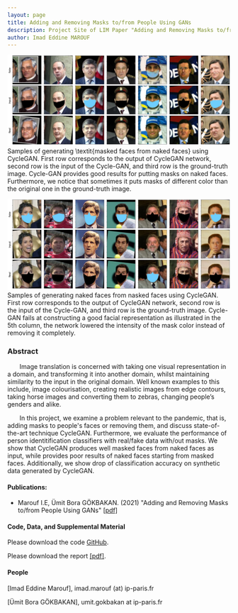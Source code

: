 ```yaml
---
layout: page
title: Adding and Removing Masks to/from People Using GANs
description: Project Site of LIM Paper "Adding and Removing Masks to/from People Using GANs"
author: Imad Eddine MAROUF
---
```

![](./image/Mask2Unmask_pics.png)
Samples of generating \textit{masked faces from naked faces} using CycleGAN. First row corresponds to the output of CycleGAN network, second row is the input 
of the Cycle-GAN, and third row is the ground-truth image.  Cycle-GAN provides good results for putting masks on naked faces. Furthermore, we notice that sometimes 
it puts masks of different color than the original one in the ground-truth image.

![](./image/Unmask2Mask_pics.png)
Samples of generating naked faces from nasked faces using CycleGAN. First row corresponds to the output of CycleGAN network, second row is the input of the Cycle-GAN, and 
third row is the ground-truth image. Cycle-GAN fails at constructing a good facial representation as illustrated in the 5th column, 
the network lowered the intensity of the mask color instead of removing it completely.

### Abstract ###
&nbsp;&nbsp;&nbsp;&nbsp;&nbsp;&nbsp; Image translation is concerned with taking one visual
representation in a domain, and transforming it into another domain, whilst maintaining similarity to the input in
the original domain. Well known examples to this include,
image colourisation, creating realistic images from edge
contours, taking horse images and converting them to zebras, changing people’s genders and alike.


&nbsp;&nbsp;&nbsp;&nbsp;&nbsp;&nbsp;    In this project, we examine a problem relevant to the pandemic, that is, adding masks to people's faces 
or removing them, and discuss state-of-the-art technique CycleGAN. Furthermore, we evaluate the performance of person identitification classifiers 
with real/fake data with/out masks. We show that CycleGAN produces well masked faces from naked faces as input, while provides poor results of naked 
faces starting from masked faces. Additionally, we show drop of classification accuracy on synthetic data generated by CycleGAN. 

#### Publications: ####
* Marouf I.E, Ümit Bora GÖKBAKAN. (2021) "Adding and Removing Masks to/from People Using GANs" [[pdf]](./paper/MAROUF_GOKBAKAN_INF634.pdf)

#### Code, Data, and Supplemental Material ####

Please download the code [GitHub](https://github.com/IemProg/LFWD_Dataset_with_Cycle-GAN).   

Please download the report [[pdf]](./paper/MAROUF_GOKBAKAN_INF634.pdf).

#### People ####
[Imad Eddine Marouf], 	imad.marouf (at) ip-paris.fr

[Ümit Bora GÖKBAKAN], 	umit.gokbakan at ip-paris.fr

